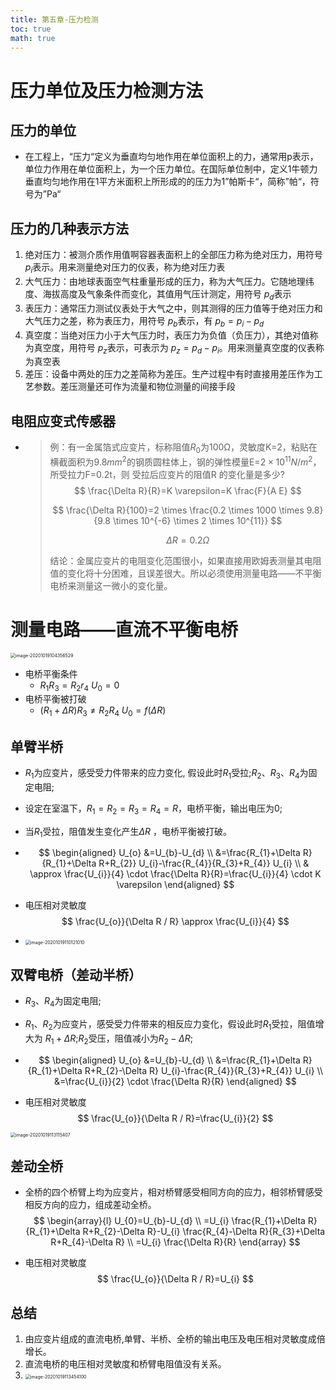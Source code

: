 ```yaml
---
title: 第五章-压力检测
toc: true
math: true
---
```


# 压力单位及压力检测方法

## 压力的单位

- 在工程上，“压力“定义为垂直均匀地作用在单位面积上的力，通常用p表示，单位力作用在单位面积上，为一个压力单位。在国际单位制中，定义1牛顿力垂直均匀地作用在1平方米面积上所形成的的压力为1”帕斯卡“，简称”帕“，符号为”Pa“

## 压力的几种表示方法

1. 绝对压力：被测介质作用值啊容器表面积上的全部压力称为绝对压力，用符号 $p_i$表示。用来测量绝对压力的仪表，称为绝对压力表
2. 大气压力：由地球表面空气柱重量形成的压力，称为大气压力。它随地理纬度、海拔高度及气象条件而变化，其值用气压计测定，用符号 $p_d$表示
3. 表压力：通常压力测试仪表处于大气之中，则其测得的压力值等于绝对压力和大气压力之差，称为表压力，用符号 $p_b$表示，有 $p_b=p_i-p_d$
4. 真空度：当绝对压力小于大气压力时，表压力为负值（负压力），其绝对值称为真空度，用符号 $p_z$表示，可表示为 $p_z=p_d-p_i$。用来测量真空度的仪表称为真空表
5. 差压：设备中两处的压力之差简称为差压。生产过程中有时直接用差压作为工艺参数。差压测量还可作为流量和物位测量的间接手段

## 电阻应变式传感器

- > 例：有一金属箔式应变片，标称阻值$R_0$为100Ω，灵敏度K=2，粘贴在横截面积为9.8$mm^2$的钢质圆柱体上，钢的弹性模量E=$2×10^{11}N/m^2$，所受拉力F=0.2t，则 受拉后应变片的阻值R 的变化量是多少?
  > $$
  > \frac{\Delta R}{R}=K \varepsilon=K \frac{F}{A E}
  > $$
  >
  > $$
  > \frac{\Delta R}{100}=2 \times \frac{0.2 \times 1000 \times 9.8}{9.8 \times 10^{-6} \times 2 \times 10^{11}}
  > $$
  >
  > $$
  > \Delta R=0.2Ω
  > $$
  >
  > 结论：金属应变片的电阻变化范围很小，如果直接用欧姆表测量其电阻值的变化将十分困难，且误差很大。所以必须使用测量电路——不平衡电桥来测量这一微小的变化量。
  >
  > 

# 测量电路——直流不平衡电桥

<img src="http://222.65.137.121:9702/images/2020/10/18/20201019104356.png" alt="image-20201019104356529" style="zoom:50%;" />

- 电桥平衡条件
  - $R_1R_3=R_2r_4$       $U_0=0$
- 电桥平衡被打破
  - $(R_1+\Delta R)R_3≠R_2R_4$		$U_0=f(\Delta R)$

## 单臂半桥

- $R_1$为应变片，感受受力件带来的应力变化, 假设此时$R_1$受拉;$R_2、R_3、R_4$为固定电阻;

- 设定在室温下，$R_1=R_2=R_3=R_4=R$，电桥平衡，输出电压为0;

- 当$R_1$受拉，阻值发生变化产生$\Delta R$ ，电桥平衡被打破。

- $$
  \begin{aligned}
  U_{o} &=U_{b}-U_{d} \\
  &=\frac{R_{1}+\Delta R}{R_{1}+\Delta R+R_{2}} U_{i}-\frac{R_{4}}{R_{3}+R_{4}} U_{i} \\
  & \approx \frac{U_{i}}{4} \cdot \frac{\Delta R}{R}=\frac{U_{i}}{4} \cdot K \varepsilon
  \end{aligned}
  $$

- 电压相对灵敏度
  $$
  \frac{U_{o}}{\Delta R / R} \approx \frac{U_{i}}{4}
  $$

- <img src="http://222.65.137.121:9702/images/2020/10/18/20201019110121.png" alt="image-20201019110121010" style="zoom:50%;" />

## 双臂电桥（差动半桥）

- $R_3、R_4$为固定电阻;

- $R_1、R_2$为应变片，感受受力件带来的相反应力变化，假设此时$R_1$受拉，阻值增大为 $R_1+\Delta R$;$R_2$受压，阻值减小为$R_2-\Delta R$;

- $$
  \begin{aligned}
  U_{o} &=U_{b}-U_{d} \\
  &=\frac{R_{1}+\Delta R}{R_{1}+\Delta R+R_{2}-\Delta R} U_{i}-\frac{R_{4}}{R_{3}+R_{4}} U_{i} \\
  &=\frac{U_{i}}{2} \cdot \frac{\Delta R}{R}
  \end{aligned}
  $$

- 电压相对灵敏度
  $$
  \frac{U_{o}}{\Delta R / R}=\frac{U_{i}}{2}
  $$

<img src="http://222.65.137.121:9702/images/2020/10/19/20201019113115.png" alt="image-20201019113115407" style="zoom:50%;" />

## 差动全桥

- 全桥的四个桥臂上均为应变片，相对桥臂感受相同方向的应力，相邻桥臂感受相反方向的应力，组成差动全桥。
  $$
  \begin{array}{l}
  U_{0}=U_{b}-U_{d} \\
  =U_{i} \frac{R_{1}+\Delta R}{R_{1}+\Delta R+R_{2}-\Delta R}-U_{i} \frac{R_{4}-\Delta R}{R_{3}+\Delta R+R_{4}-\Delta R} \\
  =U_{i} \frac{\Delta R}{R}
  \end{array}
  $$

- 电压相对灵敏度
  $$
  \frac{U_{o}}{\Delta R / R}=U_{i}
  $$

## 总结

1. 由应变片组成的直流电桥,单臂、半桥、全桥的输出电压及电压相对灵敏度成倍增长。
2. 直流电桥的电压相对灵敏度和桥臂电阻值没有关系。
3. <img src="http://222.65.137.121:9702/images/2020/10/19/20201019113454.png" alt="image-20201019113454100" style="zoom:50%;" />


